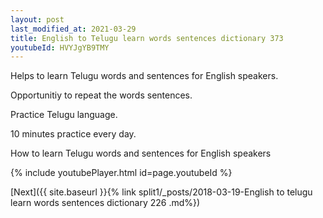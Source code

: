 ```yaml
---
layout: post
last_modified_at: 2021-03-29
title: English to Telugu learn words sentences dictionary 373 
youtubeId: HVYJgYB9TMY
---
```

 
 
Helps to learn Telugu words and sentences for English speakers.

Opportunitiy to repeat the words sentences. 

Practice Telugu language. 
 
10 minutes practice every day. 
 
How to learn Telugu words and sentences for English speakers 
 
{% include youtubePlayer.html id=page.youtubeId %}
 
 
[Next]({{ site.baseurl }}{% link  split1/_posts/2018-03-19-English to telugu learn words sentences dictionary 226 .md%})
 
